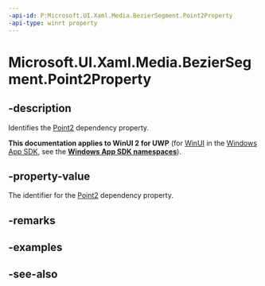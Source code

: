 ```yaml
---
-api-id: P:Microsoft.UI.Xaml.Media.BezierSegment.Point2Property
-api-type: winrt property
---
```


<!-- Property syntax
public Windows.UI.Xaml.DependencyProperty Point2Property { get; }
-->

# Microsoft.UI.Xaml.Media.BezierSegment.Point2Property

## -description
Identifies the [Point2](beziersegment_point2.md) dependency property.

**This documentation applies to WinUI 2 for UWP** (for [WinUI](/windows/apps/winui/winui3/) in the [Windows App SDK](/windows/apps/windows-app-sdk/), see the **[Windows App SDK namespaces](/windows/windows-app-sdk/api/winrt/)**).

## -property-value
The identifier for the [Point2](beziersegment_point2.md) dependency property.

## -remarks

## -examples

## -see-also
